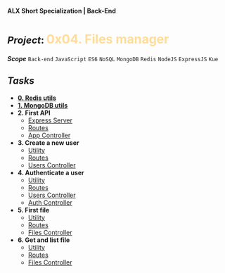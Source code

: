 **ALX Short Specialization | Back-End**
**<h1><span style="font-size: 22px;">***Project***: </span><span style="color: #ffdd99;">0x04. Files manager</span></h1>**
***Scope***  `Back-end` `JavaScript` `ES6` `NoSQL` `MongoDB` `Redis` `NodeJS` `ExpressJS` `Kue`
## ***Tasks***
* **[0. Redis utils](utils/redis.js)**
* **[1. MongoDB utils](utils/db.js)**
* **2. First API**
    * [Express Server](server.js)
    * [Routes](routes/index.js)
    * [App Controller](controllers/AppController.js)
* **3. Create a new user**
    * [Utility](utils/)
    * [Routes](routes/index.js)
    * [Users Controller](controllers/UsersController.js)
* **4. Authenticate a user**
    * [Utility](utils/)
    * [Routes](routes/index.js)
    * [Users Controller](controllers/UsersController.js)
    * [Auth Controller](controllers/AuthController.js)
* **5. First file**
    * [Utility](utils/)
    * [Routes](routes/index.js)
    * [Files Controller](controllers/FilesController.js)
* **6. Get and list file**
    * [Utility](utils/)
    * [Routes](routes/index.js)
    * [Files Controller](controllers/FilesController.js)


